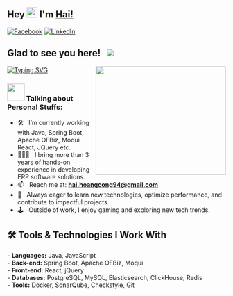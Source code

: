 
 ## Hey <img src='https://qpluspicture.oss-cn-beijing.aliyuncs.com/6LjjQA/Hi.gif' alt='Hi' width="24"/>  I'm [Hai!](https://github.com/HaiHoangCong/)
[![Facebook](https://img.shields.io/badge/Facebook-%231877F2.svg?style=for-the-badge&logo=Facebook&logoColor=white)](https://www.facebook.com/haihc8386)
[![LinkedIn](https://img.shields.io/badge/linkedin-%230077B5.svg?style=for-the-badge&logo=linkedin&logoColor=white)](https://www.linkedin.com/in/haihc/)

## Glad to see you here! &nbsp; ![](https://visitor-badge.glitch.me/badge?page_id=robinhosz.robinhosz&style=flat-square&color=0088cc)
[![Typing SVG](https://readme-typing-svg.herokuapp.com?color=%23B30A0A&lines=+Hi+guys!;+Welcome+to+my+github+profile!;I'm+a+Java+developer...;+with+over+3+years+of+experience;My+favorite+language+is+Java%E2%98%95)](https://git.io/typing-svg)
<img align="right" height="250" width="300" alt="" src="https://media.giphy.com/media/SWoSkN6DxTszqIKEqv/giphy.gif">
 
 ### <img src="https://media.giphy.com/media/VgCDAzcKvsR6OM0uWg/giphy.gif" width="40"> Talking about Personal Stuffs:
 
- 🛠 &nbsp; I’m currently working with Java, Spring Boot, Apache OFBiz, Moqui <br /> React, JQuery etc.
- 👨🏻‍💻 &nbsp; I bring more than 3 years of hands-on experience in developing ERP software solutions.
- 📫 &nbsp; Reach me at: **hai.hoangcong94@gmail.com**  
- 🎯 &nbsp; Always eager to learn new technologies, optimize performance, and contribute to impactful projects.  
- 🕹️ &nbsp; Outside of work, I enjoy gaming and exploring new tech trends. 
  
## 🛠️ Tools & Technologies I Work With

<p align="left">
  <span>- <b>Languages:</b> Java, JavaScript</span><br/>
  <span>- <b>Back-end:</b> Spring Boot, Apache OFBiz, Moqui</span><br/>
  <span>- <b>Front-end:</b> React, jQuery</span><br/>
  <span>- <b>Databases:</b> PostgreSQL, MySQL, Elasticsearch, ClickHouse, Redis</span><br/>
  <span>- <b>Tools:</b> Docker, SonarQube, Checkstyle, Git</span><br/>
</p>
